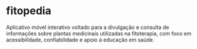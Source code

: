 # fitopedia
Aplicativo móvel interativo voltado para a divulgação e consulta de informações sobre plantas medicinais utilizadas na fitoterapia, com foco em acessibilidade, confiabilidade e apoio à educação em saúde.
